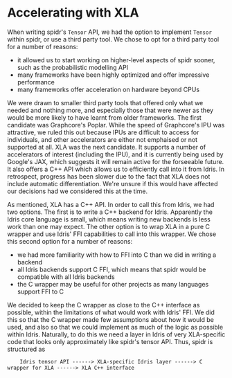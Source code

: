 <!--
Copyright 2022 Joel Berkeley

Licensed under the Apache License, Version 2.0 (the "License");
you may not use this file except in compliance with the License.
You may obtain a copy of the License at

    http://www.apache.org/licenses/LICENSE-2.0

Unless required by applicable law or agreed to in writing, software
distributed under the License is distributed on an "AS IS" BASIS,
WITHOUT WARRANTIES OR CONDITIONS OF ANY KIND, either express or implied.
See the License for the specific language governing permissions and
limitations under the License.
-->
# Accelerating with XLA

When writing spidr's `Tensor` API, we had the option to implement `Tensor` within spidr, or use a third party tool. We chose to opt for a third party tool for a number of reasons:

* it allowed us to start working on higher-level aspects of spidr sooner, such as the probabilistic modelling API
* many frameworks have been highly optimized and offer impressive performance
* many frameworks offer acceleration on hardware beyond CPUs

We were drawn to smaller third party tools that offered only what we needed and nothing more, and especially those that were newer as they would be more likely to have learnt from older frameworks. The first candidate was Graphcore's Poplar. While the speed of Graphcore's IPU was attractive, we ruled this out because IPUs are difficult to access for individuals, and other accelerators are either not emphaised or not supported at all. XLA was the next candidate. It supports a number of accelerators of interest (including the IPU), and it is currently being used by Google's JAX, which suggests it will remain active for the forseeable future. It also offers a C++ API which allows us to efficiently call into it from Idris. In retrospect, progress has been slower due to the fact that XLA does not include automatic differentiation. We're unsure if this would have affected our decisions had we considered this at the time.

As mentioned, XLA has a C++ API. In order to call this from Idris, we had two options. The first is to write a C++ backend for Idris. Apparently the Idris core language is small, which means writing new backends is less work than one may expect. The other option is to wrap XLA in a pure C wrapper and use Idris' FFI capabilities to call into this wrapper. We chose this second option for a number of reasons:

* we had more familiarity with how to FFI into C than we did in writing a backend
* all Idris backends support C FFI, which means that spidr would be compatible with all Idris backends
* the C wrapper may be useful for other projects as many languages support FFI to C

We decided to keep the C wrapper as close to the C++ interface as possible, within the limitations of what would work with Idris' FFI. We did this so that the C wrapper made few assumptions about how it would be used, and also so that we could implement as much of the logic as possible within Idris. Naturally, to do this we need a layer in Idris of very XLA-specific code that looks only approximately like spidr's tensor API. Thus, spidr is structured as
```
    Idris tensor API ------> XLA-specific Idris layer ------> C wrapper for XLA ------> XLA C++ interface
```
